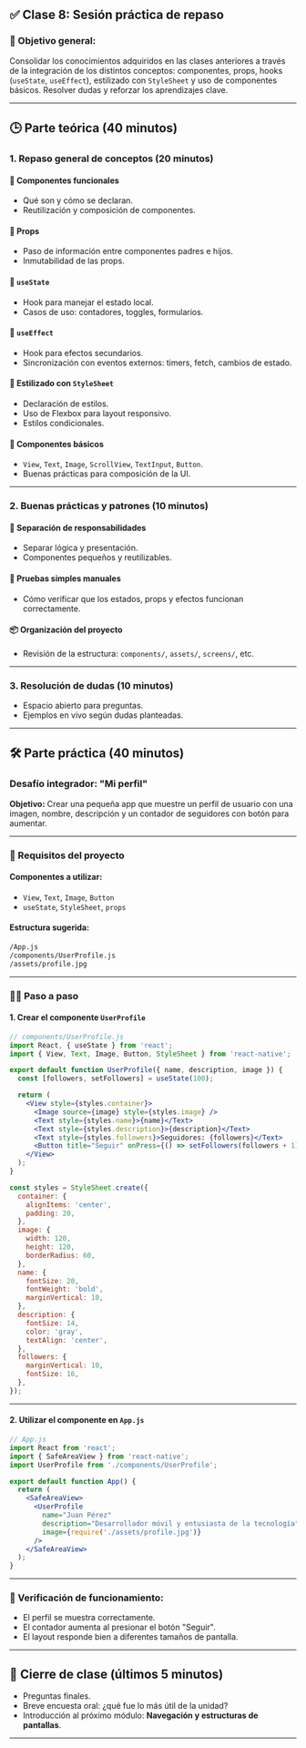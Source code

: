 ## ✅ Clase 8: Sesión práctica de repaso

### 🧠 Objetivo general:

Consolidar los conocimientos adquiridos en las clases anteriores a través de la integración de los distintos conceptos: componentes, props, hooks (`useState`, `useEffect`), estilizado con `StyleSheet` y uso de componentes básicos. Resolver dudas y reforzar los aprendizajes clave.

---

## 🕒 Parte teórica (40 minutos)

### 1. Repaso general de conceptos (20 minutos)

#### 📌 Componentes funcionales

* Qué son y cómo se declaran.
* Reutilización y composición de componentes.

#### 📌 Props

* Paso de información entre componentes padres e hijos.
* Inmutabilidad de las props.

#### 📌 `useState`

* Hook para manejar el estado local.
* Casos de uso: contadores, toggles, formularios.

#### 📌 `useEffect`

* Hook para efectos secundarios.
* Sincronización con eventos externos: timers, fetch, cambios de estado.

#### 📌 Estilizado con `StyleSheet`

* Declaración de estilos.
* Uso de Flexbox para layout responsivo.
* Estilos condicionales.

#### 📌 Componentes básicos

* `View`, `Text`, `Image`, `ScrollView`, `TextInput`, `Button`.
* Buenas prácticas para composición de la UI.

---

### 2. Buenas prácticas y patrones (10 minutos)

#### 🧱 Separación de responsabilidades

* Separar lógica y presentación.
* Componentes pequeños y reutilizables.

#### 🧪 Pruebas simples manuales

* Cómo verificar que los estados, props y efectos funcionan correctamente.

#### 📦 Organización del proyecto

* Revisión de la estructura: `components/`, `assets/`, `screens/`, etc.

---

### 3. Resolución de dudas (10 minutos)

* Espacio abierto para preguntas.
* Ejemplos en vivo según dudas planteadas.

---

## 🛠️ Parte práctica (40 minutos)

### Desafío integrador: "Mi perfil"

**Objetivo:** Crear una pequeña app que muestre un perfil de usuario con una imagen, nombre, descripción y un contador de seguidores con botón para aumentar.

---

### 🧩 Requisitos del proyecto

#### Componentes a utilizar:

* `View`, `Text`, `Image`, `Button`
* `useState`, `StyleSheet`, `props`

#### Estructura sugerida:

```bash
/App.js
/components/UserProfile.js
/assets/profile.jpg
```

---

### 👨‍💻 Paso a paso

#### 1. Crear el componente `UserProfile`

```jsx
// components/UserProfile.js
import React, { useState } from 'react';
import { View, Text, Image, Button, StyleSheet } from 'react-native';

export default function UserProfile({ name, description, image }) {
  const [followers, setFollowers] = useState(100);

  return (
    <View style={styles.container}>
      <Image source={image} style={styles.image} />
      <Text style={styles.name}>{name}</Text>
      <Text style={styles.description}>{description}</Text>
      <Text style={styles.followers}>Seguidores: {followers}</Text>
      <Button title="Seguir" onPress={() => setFollowers(followers + 1)} />
    </View>
  );
}

const styles = StyleSheet.create({
  container: {
    alignItems: 'center',
    padding: 20,
  },
  image: {
    width: 120,
    height: 120,
    borderRadius: 60,
  },
  name: {
    fontSize: 20,
    fontWeight: 'bold',
    marginVertical: 10,
  },
  description: {
    fontSize: 14,
    color: 'gray',
    textAlign: 'center',
  },
  followers: {
    marginVertical: 10,
    fontSize: 16,
  },
});
```

---

#### 2. Utilizar el componente en `App.js`

```jsx
// App.js
import React from 'react';
import { SafeAreaView } from 'react-native';
import UserProfile from './components/UserProfile';

export default function App() {
  return (
    <SafeAreaView>
      <UserProfile
        name="Juan Pérez"
        description="Desarrollador móvil y entusiasta de la tecnología"
        image={require('./assets/profile.jpg')}
      />
    </SafeAreaView>
  );
}
```

---

### 🧪 Verificación de funcionamiento:

* El perfil se muestra correctamente.
* El contador aumenta al presionar el botón "Seguir".
* El layout responde bien a diferentes tamaños de pantalla.

---

## 📝 Cierre de clase (últimos 5 minutos)

* Preguntas finales.
* Breve encuesta oral: ¿qué fue lo más útil de la unidad?
* Introducción al próximo módulo: **Navegación y estructuras de pantallas**.

---
